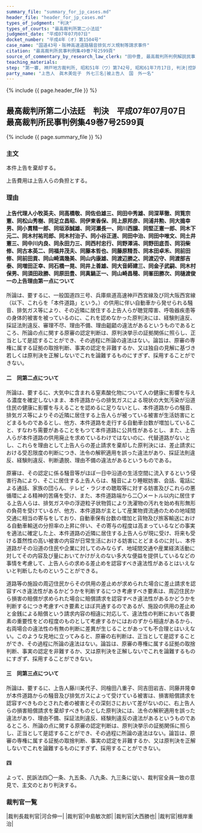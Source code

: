```yaml
---
summary_file: "summary_for_jp_cases.md"
header_file: "header_for_jp_cases.md"
types_of_judgment: "判決"
types_of_courts: "最高裁判所第二小法廷"
judgment_date: "平成07年07月07日"
docket_number: "平成4年（オ）第1504号"
case_name: "国道43号・阪神高速道路騒音排気ガス規制等請求事件"
citation: "最高裁判所民事判例集49巻7号2599頁"
source_of_commentary_by_research_law_clerk: "田中豊, 最高裁判所判例解説民事篇平成7年度710頁"
teaching_materials:
step: "第一審, 神戸地方裁判所, 昭和51年（ワ）第742号, 昭和61年7月17日, 判決|控訴審, 大阪高等裁判所, 昭和61年（ネ）第1599号, 平成4年2月20日, 判決"
party_name: "上告人　眞木美佐子　外七三名|被上告人　国　外一名"
---
```


{% include {{ page.header_file }}  %}

## 最高裁判所第二小法廷　判決　平成07年07月07日　最高裁判所民事判例集49巻7号2599頁




{% include {{ page.summary_file }}  %}




### 主文



本件上告を棄却する。

上告費用は上告人らの負担とする。





### 理由



#### 上告代理人小牧英夫、同高橋敬、同佐伯雄三、同田中秀雄、同深草徹、同筧宗憲、同松山秀樹、同足立昌昭、同伊東香保、同上原邦彦、同浦井勲、同大搗幸男、同小貫精一郎、同垣添誠雄、同河瀬長一、同川西譲、同堅正憲一郎、同木下元二、同木村祐司郎、同木村治子、同小谷正道、同田中治、同田中唯文、同土井憲三、同中川内良、同永田力三、同西村忠行、同野澤涓、同野田底吾、同羽柴修、同古本英二、同福井茂夫、同藤本哲也、同藤原精吾、同本田卓禾、同前田修、同前田貢、同山崎満幾美、同山内康雄、同渡辺勝之、同渡辺守、同渡部吉泰、同増田正幸、同石橋一晃、同井上善雄、同大音師建三、同金子武嗣、同木村保男、同須田政勝、同原田豊、同真鍋正一、同山崎昌穂、同峯田勝次、同樋渡俊一の上告理由第一点について

所論は、要するに、一般国道四三号、兵庫県道高速神戸西宮線及び同大阪西宮線（以下、これらを「本件道路」という。）の供用に伴い自動車から発せられる騒音、排気ガス等により、その近隣に居住する上告人らが聴覚障害、呼吸器疾患等の身体的被害を被っているのに、これを認めなかった原判決には、経験則違反、採証法則違反、審理不尽、理由不備、理由齟齬の違法があるというものであるところ、所論の点に関する原審の認定判断は、原判決挙示の証拠関係に照らし、正当として是認することができ、その過程に所論の違法はない。論旨は、原審の専権に属する証拠の取捨判断、事実の認定を非難するか、又は独自の見解に基づき若しくは原判決を正解しないでこれを論難するものにすぎず、採用することができない。

#### 二　同第二点について

所論は、要するに、大気中に含まれる窒素酸化物について人の健康に影響を与える濃度を確定しないまま、本件道路からの排気ガスによる現状の大気汚染が沿道住民の健康に影響を与えることを認めるに足りないとし、本件道路からの騒音、排気ガス等によりその近隣に居住する上告人らが被っている被害が生活妨害にとどまるものであるとし、他方、本件道路を走行する自動車台数が増加していること、すなわち需要があることをもつて本件道路に公共性があるとし、また、上告人らが本件道路の供用廃止を求めているわけではないのに、代替道路がないとし、これらを理由として上告人らの差止請求を棄却した原判決には、差止請求における受忍限度の判断につき、法令の解釈適用を誤った違法があり、採証法則違反、経験則違反、判断遺脱、理由不備の違法があるというものである。

原審は、その認定に係る騒音等がほぼ一日中沿道の生活空間に流入するという侵害行為により、そこに居住する上告人らは、騒音により睡眠妨害、会話、電話による通話、家族の団らん、テレビ・ラジオの聴取等に対する妨害及びこれらの悪循環による精神的苦痛を受け、また、本件道路端から二〇メートル以内に居住する上告人らは、排気ガス中の浮遊粒子状物質により洗濯物の汚れを始め有形無形の負荷を受けているが、他方、本件道路が主として産業物資流通のための地域間交通に相当の寄与をしており、自動車保有台数の増加と貨物及び旅客輸送における自動車輸送の分担率の上昇に伴い、その寄与の程度は高まっているなどの事実を適法に確定した上、本件道路の近隣に居住する上告人らが現に受け、将来も受ける蓋然性の高い被害の内容が日常生活における妨害にとどまるのに対し、本件道路がその沿道の住民や企業に対してのみならず、地域間交通や産業経済活動に対してその内容及び量においてかけがえのない多大な便益を提供しているなどの事情を考慮して、上告人らの求める差止めを認容すべき違法性があるとはいえないと判断したものということができる。

道路等の施設の周辺住民からその供用の差止めが求められた場合に差止請求を認容すべき違法性があるかどうかを判断するにつき考慮すべき要素は、周辺住民から損害の賠償が求められた場合に賠償請求を認容すべき違法性があるかどうかを判断するにつき考慮すべき要素とほぼ共通するのであるが、施設の供用の差止めと金銭による賠償という請求内容の相違に対応して、違法性の判断において各要素の重要性をどの程度のものとして考慮するかにはおのずから相違があるから、右両場合の違法性の有無の判断に差異が生じることがあっても不合理とはいえない。このような見地に立ってみると、原審の右判断は、正当として是認することができ、その過程に所論の違法はない。論旨は、原審の専権に属する証拠の取捨判断、事実の認定を非難するか、又は原判決を正解しないでこれを論難するものにすぎず、採用することができない。

#### 三　同第三点について

所論は、要するに、上告人藤川美代子、同檜田八重子、同吉田岩吉、同藤井隆幸が本件道路からの騒音及び排気ガスによって受けている被害は、損害賠償請求を認容すべきものとされた者の被害とその深刻さにおいて差がないのに、右上告人らの損害賠償請求を棄却すべきものとした原判決には、法令の解釈適用を誤った違法があり、理由不備、採証法則違反、経験則違反の違法があるというものであるところ、所論の点に関する原審の認定判断は、原判決挙示の証拠関係に照らし、正当として是認することができ、その過程に所論の違法はない。論旨は、原審の専権に属する証拠の取捨判断、事実の認定を非難するか、又は原判決を正解しないでこれを論難するものにすぎず、採用することができない。

#### 四

よって、民訴法四〇一条、九五条、八九条、九三条に従い、裁判官全員一致の意見で、主文のとおり判決する。

### 裁判官一覧

|裁判長裁判官|河合伸一|
|裁判官|中島敏次郎|
|裁判官|大西勝也|
|裁判官|根岸重治|




